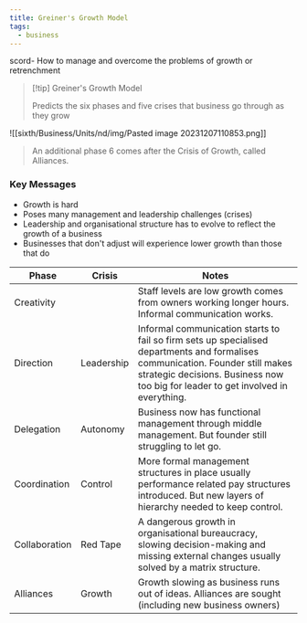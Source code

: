 ```yaml
---
title: Greiner's Growth Model
tags:
  - business
---
```

scord- How to manage and overcome the problems of growth or retrenchment

> [!tip] Greiner's Growth Model
>
> Predicts the six phases and five crises that business go through as they grow

![[sixth/Business/Units/nd/img/Pasted image 20231207110853.png]]

> An additional phase 6 comes after the Crisis of Growth, called Alliances.

### Key Messages

- Growth is hard
- Poses many management and leadership challenges (crises)
- Leadership and organisational structure has to evolve to reflect the growth of a business
- Businesses that don't adjust will experience lower growth than those that do


| Phase         | Crisis     | Notes                                                                                                                                                                                                               |
|---------------|------------|---------------------------------------------------------------------------------------------------------------------------------------------------------------------------------------------------------------------|
| Creativity    |            | Staff levels are low growth comes from owners working longer hours. Informal communication works.                                                                                                                   |
| Direction     | Leadership | Informal communication starts to fail so firm sets up specialised departments and formalises communication. Founder still makes strategic decisions. Business now too big for leader to get involved in everything. |
| Delegation    | Autonomy   | Business now has functional management through middle management. But founder still struggling to let go.                                                                                                           |
| Coordination  | Control    | More formal management structures in place usually performance related pay structures introduced. But new layers of hierarchy needed to keep control.                                                               |
| Collaboration | Red Tape   | A dangerous growth in organisational bureaucracy, slowing decision-making and missing external changes usually solved by a matrix structure.                                                                        |
| Alliances     | Growth     | Growth slowing as business runs out of ideas. Alliances are sought (including new business owners)                                                                                                                  |



